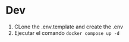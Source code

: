 # Dev

1. CLone the .env.template and create the .env
2. Ejecutar el comando `docker compose up -d `
